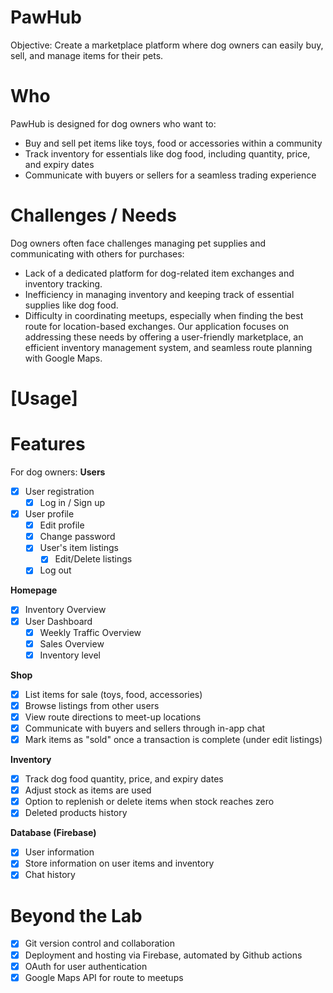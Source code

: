 # PawHub
Objective: Create a marketplace platform where dog owners can easily buy, sell, and manage items for their pets.
# Who
PawHub is designed for dog owners who want to:
- Buy and sell pet items like toys, food or accessories within a community
- Track inventory for essentials like dog food, including quantity, price, and expiry dates
- Communicate with buyers or sellers for a seamless trading experience
# Challenges / Needs
Dog owners often face challenges managing pet supplies and communicating with others for purchases:
- Lack of a dedicated platform for dog-related item exchanges and inventory tracking.
- Inefficiency in managing inventory and keeping track of essential supplies like dog food.
- Difficulty in coordinating meetups, especially when finding the best route for location-based exchanges.
Our application focuses on addressing these needs by offering a user-friendly marketplace, an efficient inventory management system, and seamless route planning with Google Maps.

# [Usage]

# Features
For dog owners:
**Users**
- [x] User registration
    - [x] Log in / Sign up
- [x] User profile 
    - [x] Edit profile
    - [x] Change password
    - [x] User's item listings
        - [x] Edit/Delete listings
    - [x] Log out

**Homepage**
- [x] Inventory Overview
- [x] User Dashboard
    - [x] Weekly Traffic Overview
    - [x] Sales Overview
    - [x] Inventory level

**Shop**
- [x] List items for sale (toys, food, accessories)
- [x] Browse listings from other users
- [x] View route directions to meet-up locations
- [x] Communicate with buyers and sellers through in-app chat
- [x] Mark items as "sold" once a transaction is complete (under edit listings)

**Inventory**
- [x] Track dog food quantity, price, and expiry dates
- [x] Adjust stock as items are used
- [x] Option to replenish or delete items when stock reaches zero
- [x] Deleted products history

**Database (Firebase)**
- [x] User information
- [x] Store information on user items and inventory
- [x] Chat history

# Beyond the Lab
- [x] Git version control and collaboration
- [x] Deployment and hosting via Firebase, automated by Github actions
- [x] OAuth for user authentication
- [x] Google Maps API for route to meetups